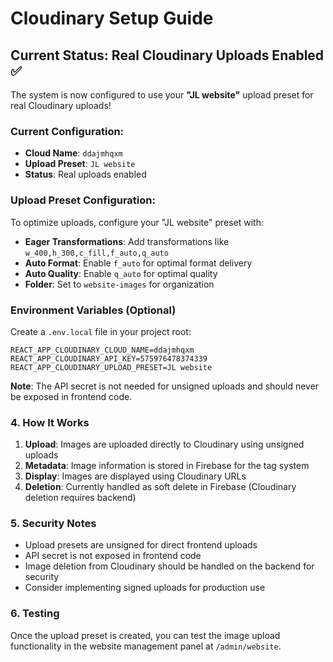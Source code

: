 # Cloudinary Setup Guide

## Current Status: Real Cloudinary Uploads Enabled ✅

The system is now configured to use your **"JL website"** upload preset for real Cloudinary uploads!

### Current Configuration:
- **Cloud Name**: `ddajmhqxm`
- **Upload Preset**: `JL website`
- **Status**: Real uploads enabled

### Upload Preset Configuration:
To optimize uploads, configure your "JL website" preset with:
- **Eager Transformations**: Add transformations like `w_400,h_300,c_fill,f_auto,q_auto`
- **Auto Format**: Enable `f_auto` for optimal format delivery
- **Auto Quality**: Enable `q_auto` for optimal quality
- **Folder**: Set to `website-images` for organization

### Environment Variables (Optional)

Create a `.env.local` file in your project root:

```env
REACT_APP_CLOUDINARY_CLOUD_NAME=ddajmhqxm
REACT_APP_CLOUDINARY_API_KEY=575976478374339
REACT_APP_CLOUDINARY_UPLOAD_PRESET=JL website
```

**Note**: The API secret is not needed for unsigned uploads and should never be exposed in frontend code.

### 4. How It Works

1. **Upload**: Images are uploaded directly to Cloudinary using unsigned uploads
2. **Metadata**: Image information is stored in Firebase for the tag system
3. **Display**: Images are displayed using Cloudinary URLs
4. **Deletion**: Currently handled as soft delete in Firebase (Cloudinary deletion requires backend)

### 5. Security Notes

- Upload presets are unsigned for direct frontend uploads
- API secret is not exposed in frontend code
- Image deletion from Cloudinary should be handled on the backend for security
- Consider implementing signed uploads for production use

### 6. Testing

Once the upload preset is created, you can test the image upload functionality in the website management panel at `/admin/website`.
